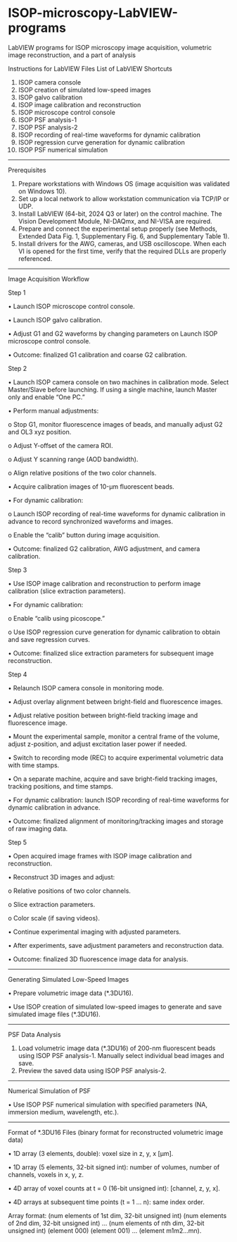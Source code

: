 # ISOP-microscopy-LabVIEW-programs
LabVIEW programs for ISOP microscopy image acquisition, volumetric image reconstruction, and a part of analysis

Instructions for LabVIEW Files
List of LabVIEW Shortcuts
1.	ISOP camera console
2.	ISOP creation of simulated low-speed images
3.	ISOP galvo calibration
4.	ISOP image calibration and reconstruction
5.	ISOP microscope control console
6.	ISOP PSF analysis-1
7.	ISOP PSF analysis-2
8.	ISOP recording of real-time waveforms for dynamic calibration
9.	ISOP regression curve generation for dynamic calibration
10.	ISOP PSF numerical simulation
________________________________________
Prerequisites
1.	Prepare workstations with Windows OS (image acquisition was validated on Windows 10).
2.	Set up a local network to allow workstation communication via TCP/IP or UDP.
3.	Install LabVIEW (64-bit, 2024 Q3 or later) on the control machine. The Vision Development Module, NI-DAQmx, and NI-VISA are required.
4.	Prepare and connect the experimental setup properly (see Methods, Extended Data Fig. 1, Supplementary Fig. 6, and Supplementary Table 1).
5.	Install drivers for the AWG, cameras, and USB oscilloscope. When each VI is opened for the first time, verify that the required DLLs are properly referenced.
________________________________________
Image Acquisition Workflow

Step 1

•	Launch ISOP microscope control console.

•	Launch ISOP galvo calibration.

•	Adjust G1 and G2 waveforms by changing parameters on Launch ISOP microscope control console.

•	Outcome: finalized G1 calibration and coarse G2 calibration.

Step 2

•	Launch ISOP camera console on two machines in calibration mode. Select Master/Slave before launching. If using a single machine, launch Master only and enable “One PC.”

•	Perform manual adjustments:

o	Stop G1, monitor fluorescence images of beads, and manually adjust G2 and OL3 xyz position.

o	Adjust Y-offset of the camera ROI.

o	Adjust Y scanning range (AOD bandwidth).

o	Align relative positions of the two color channels.

•	Acquire calibration images of 10-µm fluorescent beads.

•	For dynamic calibration:

o	Launch ISOP recording of real-time waveforms for dynamic calibration in advance to record synchronized waveforms and images.

o	Enable the “calib” button during image acquisition.

•	Outcome: finalized G2 calibration, AWG adjustment, and camera calibration.

Step 3

•	Use ISOP image calibration and reconstruction to perform image calibration (slice extraction parameters).

•	For dynamic calibration:

o	Enable “calib using picoscope.”

o	Use ISOP regression curve generation for dynamic calibration to obtain and save regression curves.

•	Outcome: finalized slice extraction parameters for subsequent image reconstruction.

Step 4

•	Relaunch ISOP camera console in monitoring mode.

•	Adjust overlay alignment between bright-field and fluorescence images.

•	Adjust relative position between bright-field tracking image and fluorescence image.

•	Mount the experimental sample, monitor a central frame of the volume, adjust z-position, and adjust excitation laser power if needed.

•	Switch to recording mode (REC) to acquire experimental volumetric data with time stamps.

•	On a separate machine, acquire and save bright-field tracking images, tracking positions, and time stamps.

•	For dynamic calibration: launch ISOP recording of real-time waveforms for dynamic calibration in advance.

•	Outcome: finalized alignment of monitoring/tracking images and storage of raw imaging data.

Step 5

•	Open acquired image frames with ISOP image calibration and reconstruction.

•	Reconstruct 3D images and adjust:

o	Relative positions of two color channels.

o	Slice extraction parameters.

o	Color scale (if saving videos).

•	Continue experimental imaging with adjusted parameters.

•	After experiments, save adjustment parameters and reconstruction data.

•	Outcome: finalized 3D fluorescence image data for analysis.

________________________________________
Generating Simulated Low-Speed Images

•	Prepare volumetric image data (*.3DU16).

•	Use ISOP creation of simulated low-speed images to generate and save simulated image files (*.3DU16).

________________________________________
PSF Data Analysis

1.	Load volumetric image data (*.3DU16) of 200-nm fluorescent beads using ISOP PSF analysis-1. Manually select individual bead images and save.
2.	Preview the saved data using ISOP PSF analysis-2.
   
________________________________________
Numerical Simulation of PSF

•	Use ISOP PSF numerical simulation with specified parameters (NA, immersion medium, wavelength, etc.).

________________________________________
Format of *.3DU16 Files (binary format for reconstructed volumetric image data)

•	1D array (3 elements, double): voxel size in z, y, x [µm].

•	1D array (5 elements, 32-bit signed int): number of volumes, number of channels, voxels in x, y, z.

•	4D array of voxel counts at t = 0 (16-bit unsigned int): [channel, z, y, x].

•	4D arrays at subsequent time points (t = 1 … n): same index order.

Array format: (num elements of 1st dim, 32-bit unsigned int) (num elements of 2nd dim, 32-bit unsigned int) … (num elements of nth dim, 32-bit unsigned int) (element 000) (element 001) … (element m1m2…mn).

